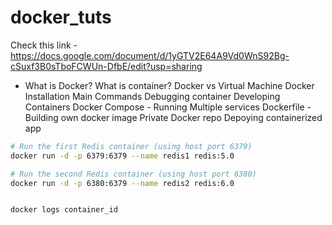 # docker_tuts

Check this link - https://docs.google.com/document/d/1yGTV2E64A9Vd0WnS92Bg-cSuxf3B0sTboFCWUn-DfbE/edit?usp=sharing 

- What is Docker?
What is container?
Docker vs Virtual Machine
Docker Installation
Main Commands
Debugging container
Developing Containers
Docker Compose - Running Multiple services
Dockerfile - Building own docker image
Private Docker repo
Depoying containerized app


```bash
# Run the first Redis container (using host port 6379)
docker run -d -p 6379:6379 --name redis1 redis:5.0

# Run the second Redis container (using host port 6380)
docker run -d -p 6380:6379 --name redis2 redis:6.0


```

```bash

docker logs container_id

```
